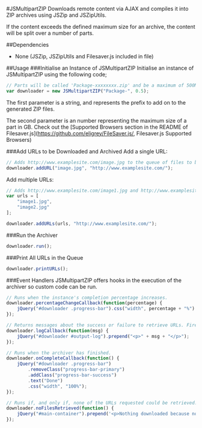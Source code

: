 #JSMultipartZIP
Downloads remote content via AJAX and compiles it into ZIP archives using JSZip and JSZipUtils.

If the content exceeds the defined maximum size for an archive, the content will be split over a number of parts.

##Dependencies
- None (JSZip, JSZipUtils and Filesaver.js included in file)

##Usage
###Initialise an Instance of JSMultipartZIP
Initialise an instance of JSMultipartZIP using the following code;
```javascript
// Parts will be called 'Package-xxxxxxxx.zip' and be a maximum of 500MB.
var downloader = new JSMultipartZIP("Package-", 0.5);
```
The first parameter is a string, and represents the prefix to add on to the generated ZIP files.

The second parameter is an number representing the maximum size of a part in GB. Check out the [Supported Browsers section in the README of Filesaver.js](https://github.com/eligrey/FileSaver.js/, Filesaver.js Supported Browsers)

###Add URLs to be Downloaded and Archived
Add a single URL:
```javascript
// Adds http://www.examplesite.com/image.jpg to the queue of files to be archived.
downloader.addURL("image.jpg", "http://www.examplesite.com/");
```

Add multiple URLs:
```javascript
// Adds http://www.examplesite.com/image1.jpg and http://www.examplesite.com/image2.jpg to the queue of files to be zipped.
var urls = [
    "image1.jpg",
    "image2.jpg"
];

downloader.addURLs(urls, "http://www.examplesite.com/");
```

###Run the Archiver
```javascript
downloader.run();
```

###Print All URLs in the Queue
```javascript
downloader.printURLs();
```

###Event Handlers
JSMultipartZIP offers hooks in the execution of the archiver so custom code can be run.
```javascript
// Runs when the instance's completion percentage increases.
downloader.percentageChangeCallback(function(percentage) {
    jQuery("#downloader .progress-bar").css("width", percentage + "%").text(percentage + "%");
});

// Returns messages about the success or failure to retrieve URLs. Fires once per URL.
downloader.logCallback(function(msg) {
    jQuery("#downloader #output-log").prepend("<p>" + msg + "</p>");
});

// Runs when the archiver has finished.
downloader.onCompleteCallback(function() {
    jQuery("#downloader .progress-bar")
        .removeClass("progress-bar-primary")
        .addClass("progress-bar-success")
        .text("Done")
        .css("width", "100%");
});

// Runs if, and only if, none of the URLs requested could be retrieved.
downloader.noFilesRetrieved(function() {
    jQuery("#main-container").prepend('<p>Nothing downloaded because none of the requested files could be found.</p>');
});
```
